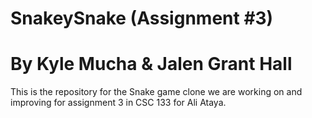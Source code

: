 # SnakeySnake (Assignment #3)
# By Kyle Mucha & Jalen Grant Hall

This is the repository for the Snake game clone we are working on and improving for assignment 3 in CSC 133 for Ali Ataya.
